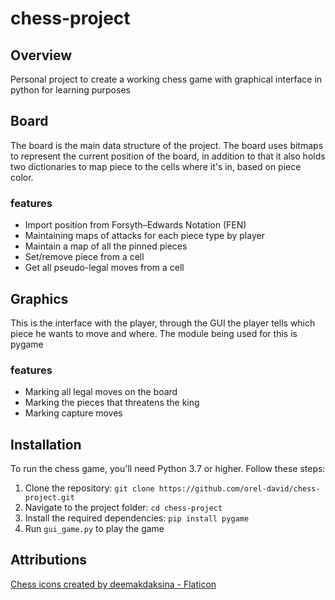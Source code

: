 # chess-project
## Overview
Personal project to create a working chess game with graphical interface in python for learning purposes
## Board
The board is the main data structure of the project. 
The board uses bitmaps to represent the current position of the board, in addition to that it also holds two dictionaries to map piece to the cells where it's in,
based on piece color.
### features
* Import position from Forsyth–Edwards Notation (FEN)
* Maintaining maps of attacks for each piece type by player
* Maintain a map of all the pinned pieces
* Set/remove piece from a cell
* Get all pseudo-legal moves from a cell
## Graphics
This is the interface with the player, through the GUI the player tells which piece he wants to move and where. The module being used for this is pygame
### features
* Marking all legal moves on the board
* Marking the pieces that threatens the king
* Marking capture moves
## Installation
To run the chess game, you'll need Python 3.7 or higher. Follow these steps:

1. Clone the repository: `git clone https://github.com/orel-david/chess-project.git`
2. Navigate to the project folder: `cd chess-project`
3. Install the required dependencies: `pip install pygame`
4. Run `gui_game.py` to play the game

## Attributions
<a href="https://www.flaticon.com/free-icons/chess" title="chess icons">Chess icons created by deemakdaksina - Flaticon</a>